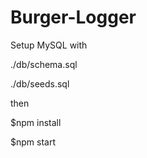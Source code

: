 # Burger-Logger


Setup MySQL with 

./db/schema.sql

./db/seeds.sql


then


$npm install

$npm start

